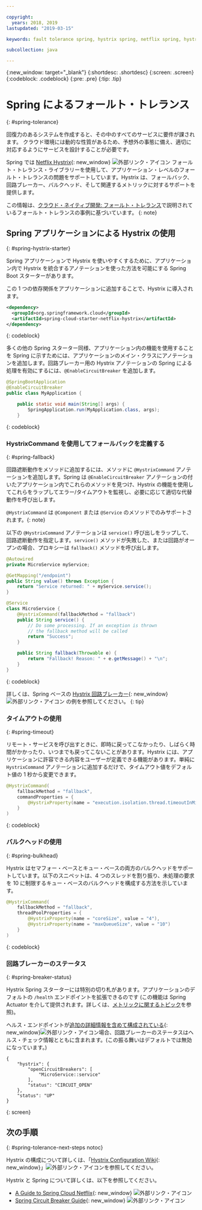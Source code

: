 ```yaml
---

copyright:
  years: 2018, 2019
lastupdated: "2019-03-15"

keywords: fault tolerance spring, hystrix spring, netflix spring, hystrixcommand spring, bulkhead spring, circuit breaker spring

subcollection: java

---
```


{:new_window: target="_blank"}
{:shortdesc: .shortdesc}
{:screen: .screen}
{:codeblock: .codeblock}
{:pre: .pre}
{:tip: .tip}

# Spring によるフォールト・トレランス
{: #spring-tolerance}

回復力のあるシステムを作成すると、その中のすべてのサービスに要件が課されます。 クラウド環境には動的な性質があるため、予想外の事態に備え、適切に対応するようにサービスを設計することが必要です。

Spring では [Netflix Hystrix](https://github.com/Netflix/Hystrix/wiki){: new_window} ![外部リンク・アイコン](../icons/launch-glyph.svg "外部リンク・アイコン") フォールト・トレランス・ライブラリーを使用して、アプリケーション・レベルのフォールト・トレランスの問題をサポートしています。Hystrix は、フォールバック、回路ブレーカー、バルクヘッド、そして関連するメトリックに対するサポートを提供します。 

この情報は、[クラウド・ネイティブ開発: フォールト・トレランス](/docs/java?topic=cloud-native-fault-tolerance#fault-tolerance)で説明されているフォールト・トレランスの事例に基づいています。
{: note}

## Spring アプリケーションによる Hystrix の使用
{: #spring-hystrix-starter}

Spring アプリケーションで Hystrix を使いやすくするために、アプリケーション内で Hystrix を統合するアノテーションを使った方法を可能にする Spring Boot スターターがあります。

この 1 つの依存関係をアプリケーションに追加することで、Hystrix に導入されます。 

```xml
<dependency>
  <groupId>org.springframework.cloud</groupId>
  <artifactId>spring-cloud-starter-netflix-hystrix</artifactId>
</dependency>
```
{: codeblock}

多くの他の Spring スターター同様、アプリケーション内の機能を使用することを Spring に示すためには、アプリケーションのメイン・クラスにアノテーションを追加します。回路ブレーカー用の Hystrix アノテーションの Spring による処理を有効にするには、`@EnableCircuitBreaker` を追加します。

```java
@SpringBootApplication
@EnableCircuitBreaker
public class MyApplication {

	public static void main(String[] args) {
		SpringApplication.run(MyApplication.class, args);
	}
```
{: codeblock}

### HystrixCommand を使用してフォールバックを定義する
{: #spring-fallback}

回路遮断動作をメソッドに追加するには、メソッドに `@HystrixCommand` アノテーションを追加します。Spring は `@EnableCircuitBreaker` アノテーションの付いたアプリケーション内でこれらのメソッドを見つけ、Hystrix の機能を使用してこれらをラップしてエラー/タイムアウトを監視し、必要に応じて適切な代替動作を呼び出します。 

`@HystrixCommand` は `@Component` または `@Service` のメソッドでのみサポートされます。{: note}

以下の `@HystrixCommand` アノテーションは `service()` 呼び出しをラップして、回路遮断動作を指定します。`service()` メソッドが失敗した、または回路がオープンの場合、プロキシーは `fallback()` メソッドを呼び出します。

```java
@Autowired
private MicroService myService;

@GetMapping("/endpoint")
public String value() throws Exception {
    return "Service returned: " + myService.service();
}

@Service
class MicroService {
    @HystrixCommand(fallbackMethod = "fallback")
    public String service() {
        // Do some processing. If an exception is thrown
        // the fallback method will be called
        return "Success";
    }

    public String fallback(Throwable e) {
        return "Fallback! Reason: " + e.getMessage() + "\n";
    }
}
```
{: codeblock}

詳しくは、Spring ベースの [Hystrix 回路ブレーカー](https://spring.io/guides/gs/circuit-breaker/){: new_window} ![外部リンク・アイコン](../icons/launch-glyph.svg "外部リンク・アイコン") の例を参照してください。
{: tip}

### タイムアウトの使用
{: #spring-timeout}

リモート・サービスを呼び出すときに、即時に戻ってこなかったり、しばらく時間がかかったり、いつまでも戻ってこないことがあります。Hystrix には、アプリケーションに許容できる内容をユーザーが定義できる機能があります。単純に `HystrixCommand` アノテーションに追加するだけで、タイムアウト値をデフォルト値の 1 秒から変更できます。

```java
@HystrixCommand(
    fallbackMethod = "fallback",
    commandProperties = {
        @HystrixProperty(name = "execution.isolation.thread.timeoutInMilliseconds", value = "30000"),
    }
)
```
{: codeblock}

### バルクヘッドの使用
{: #spring-bulkhead}

Hystrix はセマフォー・ベースとキュー・ベースの両方のバルクヘッドをサポートしています。以下のスニペットは、4 つのスレッドを割り振り、未処理の要求を 10 に制限するキュー・ベースのバルクヘッドを構成する方法を示しています。

```java
@HystrixCommand(
    fallbackMethod = "fallback",
    threadPoolProperties = {
        @HystrixProperty(name = "coreSize", value = "4"),
        @HystrixProperty(name = "maxQueueSize", value = "10")
    }
)
```
{: codeblock}

### 回路ブレーカーのステータス
{: #spring-breaker-status}

Hystrix Spring スターターには特別の切り札があります。アプリケーションのデフォルトの `/health` エンドポイントを拡張できるのです (この機能は Spring Actuator を介して提供されます。詳しくは、[メトリックに関するトピック](/docs/java?topic=java-spring-metrics#spring-metrics)を参照)。

ヘルス・エンドポイントが[追加の詳細情報を含めて構成されている](https://docs.spring.io/spring-boot/docs/current/reference/html/production-ready-endpoints.html#production-ready-health){: new_window}![外部リンク・アイコン](../icons/launch-glyph.svg "外部リンク・アイコン")場合、回路ブレーカーのステータスはヘルス・チェック情報とともに含まれます。(この振る舞いはデフォルトでは無効になっています。)

```
{
    "hystrix": {
        "openCircuitBreakers": [
            "MicroService::service"
        ],
        "status": "CIRCUIT_OPEN"
    },
    "status": "UP"
}
```
{: screen}

## 次の手順
{: #spring-tolerance-next-steps notoc}

Hystrix の構成について詳しくは、「[Hystrix Configuration Wiki](https://github.com/Netflix/Hystrix/wiki/Configuration){: new_window}」![外部リンク・アイコン](../icons/launch-glyph.svg "外部リンク・アイコン")を参照してください。

Hystrix と Spring について詳しくは、以下を参照してください。

* [A Guide to Spring Cloud Netflix](https://www.baeldung.com/spring-cloud-netflix-hystrix){: new_window} ![外部リンク・アイコン](../icons/launch-glyph.svg "外部リンク・アイコン")
* [Spring Circuit Breaker Guide](https://spring.io/guides/gs/circuit-breaker/){: new_window} ![外部リンク・アイコン](../icons/launch-glyph.svg "外部リンク・アイコン")
